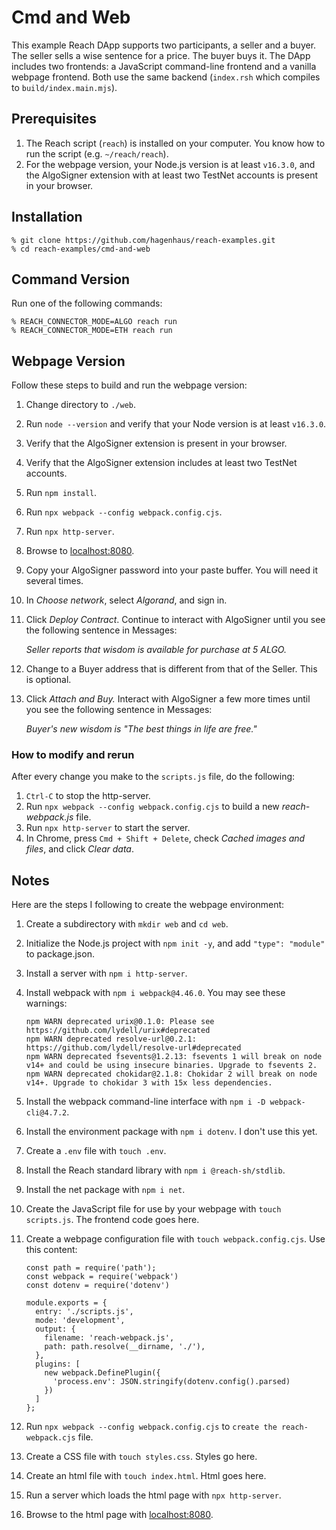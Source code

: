 # Cmd and Web

This example Reach DApp supports two participants, a seller and a buyer. The seller sells a wise sentence for a price. The buyer buys it. The DApp includes two frontends: a JavaScript command-line frontend and a vanilla webpage frontend. Both use the same backend (`index.rsh` which compiles to `build/index.main.mjs`).

## Prerequisites

1. The Reach script (`reach`) is installed on your computer. You know how to run the script (e.g. `~/reach/reach`).
1. For the webpage version, your Node.js version is at least `v16.3.0`, and the AlgoSigner extension with at least two TestNet accounts is present in your browser.

## Installation

```
% git clone https://github.com/hagenhaus/reach-examples.git
% cd reach-examples/cmd-and-web
```

## Command Version

Run one of the following commands:

```
% REACH_CONNECTOR_MODE=ALGO reach run
% REACH_CONNECTOR_MODE=ETH reach run
```

## Webpage Version

Follow these steps to build and run the webpage version:

1. Change directory to `./web`.

1. Run `node --version` and verify that your Node version is at least `v16.3.0`.

1. Verify that the AlgoSigner extension is present in your browser.

1. Verify that the AlgoSigner extension includes at least two TestNet accounts.

1. Run `npm install`.

1. Run `npx webpack --config webpack.config.cjs`.

1. Run `npx http-server`.

1. Browse to [localhost:8080](http://localhost:8080).

1. Copy your AlgoSigner password into your paste buffer. You will need it several times.

1. In *Choose network*, select *Algorand*, and sign in.

1. Click *Deploy Contract*. Continue to interact with AlgoSigner until you see the following sentence in Messages:

    *Seller reports that wisdom is available for purchase at 5 ALGO.*

1. Change to a Buyer address that is different from that of the Seller. This is optional.

1. Click *Attach and Buy.* Interact with AlgoSigner a few more times until you see the following sentence in Messages:

    *Buyer's new wisdom is "The best things in life are free."*

### How to modify and rerun

After every change you make to the `scripts.js` file, do the following:

1. `Ctrl-C` to stop the http-server.
1. Run `npx webpack --config webpack.config.cjs` to build a new *reach-webpack.js* file.
1. Run `npx http-server` to start the server.
1. In Chrome, press `Cmd + Shift + Delete`, check *Cached images and files*, and click *Clear data*.

## Notes

Here are the steps I following to create the webpage environment:

1. Create a subdirectory with `mkdir web` and `cd web`.

1. Initialize the Node.js project with `npm init -y`, and add `"type": "module"` to package.json.

1. Install a server with `npm i http-server`.

1. Install webpack with `npm i webpack@4.46.0`. You may see these warnings:

    ```
    npm WARN deprecated urix@0.1.0: Please see https://github.com/lydell/urix#deprecated
    npm WARN deprecated resolve-url@0.2.1: https://github.com/lydell/resolve-url#deprecated
    npm WARN deprecated fsevents@1.2.13: fsevents 1 will break on node v14+ and could be using insecure binaries. Upgrade to fsevents 2.
    npm WARN deprecated chokidar@2.1.8: Chokidar 2 will break on node v14+. Upgrade to chokidar 3 with 15x less dependencies.
    ```

1. Install the webpack command-line interface with `npm i -D webpack-cli@4.7.2`.

1. Install the environment package with `npm i dotenv`. I don't use this yet. 

1. Create a `.env` file with `touch .env`.

1. Install the Reach standard library with `npm i @reach-sh/stdlib`.

1. Install the net package with `npm i net`.

1. Create the JavaScript file for use by your webpage with `touch scripts.js`. The frontend code goes here.

1. Create a webpage configuration file with `touch webpack.config.cjs`. Use this content:

    ```
    const path = require('path');
    const webpack = require('webpack')
    const dotenv = require('dotenv')

    module.exports = {
      entry: './scripts.js',
      mode: 'development',
      output: {
        filename: 'reach-webpack.js',
        path: path.resolve(__dirname, './'),
      },
      plugins: [
        new webpack.DefinePlugin({
          'process.env': JSON.stringify(dotenv.config().parsed)
        })
      ]
    };
    ```

1. Run `npx webpack --config webpack.config.cjs` to `create the reach-webpack.cjs` file.

1. Create a CSS file with `touch styles.css`. Styles go here.

1. Create an html file with `touch index.html`. Html goes here.

1. Run a server which loads the html page with `npx http-server`.

1. Browse to the html page with [localhost:8080](http://localhost:8080).
